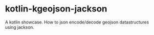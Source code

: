 # kotlin-kgeojson-jackson
A kotlin showcase. How to json encode/decode geojson datastructures using jackson.
